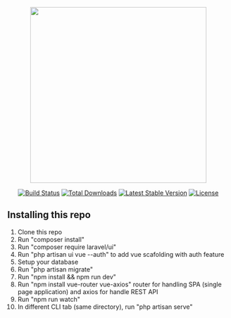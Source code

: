 <p align="center"><img src="https://res.cloudinary.com/dtfbvvkyp/image/upload/v1566331377/laravel-logolockup-cmyk-red.svg" width="400"></p>

<p align="center">
<a href="https://travis-ci.org/laravel/framework"><img src="https://travis-ci.org/laravel/framework.svg" alt="Build Status"></a>
<a href="https://packagist.org/packages/laravel/framework"><img src="https://poser.pugx.org/laravel/framework/d/total.svg" alt="Total Downloads"></a>
<a href="https://packagist.org/packages/laravel/framework"><img src="https://poser.pugx.org/laravel/framework/v/stable.svg" alt="Latest Stable Version"></a>
<a href="https://packagist.org/packages/laravel/framework"><img src="https://poser.pugx.org/laravel/framework/license.svg" alt="License"></a>
</p>

## Installing this repo
1. Clone this repo
2. Run "composer install"
3. Run "composer require laravel/ui"
4. Run "php artisan ui vue --auth" to add vue scafolding with auth feature
5. Setup your database
6. Run "php artisan migrate"
7. Run "npm install && npm run dev"
8. Run "npm install vue-router vue-axios"
router for handling SPA (single page application) and axios for handle REST API
9. Run "npm run watch"
10. In different CLI tab (same directory), run "php artisan serve"
